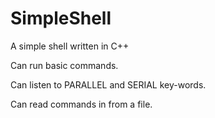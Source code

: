 # SimpleShell
A simple shell written in C++


Can run basic commands.

Can listen to PARALLEL and SERIAL key-words.

Can read commands in from a file.




